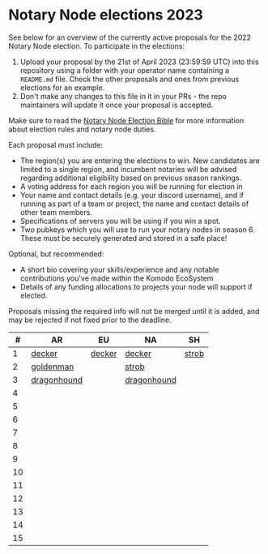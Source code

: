 # Notary Node elections 2023

See below for an overview of the currently active proposals for the 2022 Notary Node election.
To participate in the elections:

1. Upload your proposal by the 21st of April 2023 (23:59:59 UTC) into this repository using a folder with your operator name containing a `README.md` file. Check the other proposals and ones from previous elections for an example.
2. Don't make any changes to this file in it in your PRs - the repo maintainers will update it once your proposal is accepted.

Make sure to read the [Notary Node Election Bible](https://github.com/KomodoPlatform/dPoW/blob/dev/doc/bible.md) for more information about election rules and notary node duties.

Each proposal must include:
- The region(s) you are entering the elections to win. New candidates are limited to a single region, and incumbent notaries will be advised regarding additional eligibility based on previous season rankings.
- A voting address for each region you will be running for election in
- Your name and contact details (e.g. your discord username), and if running as part of a team or project, the name and contact details of other team members. 
- Specifications of servers you will be using if you win a spot.
- Two pubkeys which you will use to run your notary nodes in season 6. These must be securely generated and stored in a safe place!

Optional, but recommended:
- A short bio covering your skills/experience and any notable contributions you've made within the Komodo EcoSystem
- Details of any funding allocations to projects your node will support if elected.

Proposals missing the required info will not be merged until it is added, and may be rejected if not fixed prior to the deadline.



| #  | AR                                                                    |  EU                                                              | NA                                                               | SH                               |
| -- | --------------------------------------------------------------------- | -----------------------------------------------------------------| -----------------------------------------------------------------| -------------------------------- |
| 1  | [decker](decker/README.md "RB4ddQGvuQBPfpw6dcefF8AFZekVJc9tem")       | [decker](decker/README.md "RKjE9R2FLLmEUm7DKQ714ehMqSE7qdT3rv")  | [decker](decker/README.md "RELzVBrc9WtrJxtNihWKfEVXVhj72dBAoQ")  | [strob](strob/README.md "RStrobSH68ke1eFmxNehVuJczTEpFX3C4f") |
| 2  | [goldenman](goldenman/README.md "RRfaF1s266XULS8HsF1kCFcfLASCCgEdSN") |                                                                  | [strob](strob/README.md "RStrobNmEspEAgB8Jtt6ncK8tCWcGm77na")    |                                  |
| 3  | [dragonhound](dragonhound/README.md "RKpigLeT5rgXy31yubpgWcJ91i1TZbZg5h") |                                                              | [dragonhound](dragonhound/README.md "RT3PBi6wBLvUySxtykehejsVTLKgCEwbzu") |                         |
| 4  |                                                                       |                                                                  |                                                                  |                                  |
| 5  |                                                                       |                                                                  |                                                                  |                                  |
| 6  |                                                                       |                                                                  |                                                                  |                                  |
| 7  |                                                                       |                                                                  |                                                                  |                                  |
| 8  |                                                                       |                                                                  |                                                                  |                                  |
| 9  |                                                                       |                                                                  |                                                                  |                                  |
| 10 |                                                                       |                                                                  |                                                                  |                                  |
| 11 |                                                                       |                                                                  |                                                                  |                                  |
| 12 |                                                                       |                                                                  |                                                                  |                                  |
| 13 |                                                                       |                                                                  |                                                                  |                                  |
| 14 |                                                                       |                                                                  |                                                                  |                                  |
| 15 |                                                                       |                                                                  |                                                                  |                                  |
